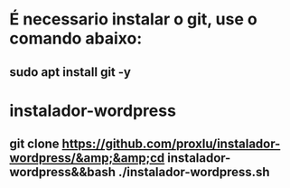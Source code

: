 # É necessario instalar o git, use o comando abaixo:
## sudo apt install git -y

# instalador-wordpress
## git clone https://github.com/proxlu/instalador-wordpress/&amp;&amp;cd instalador-wordpress&amp;&amp;bash ./instalador-wordpress.sh
